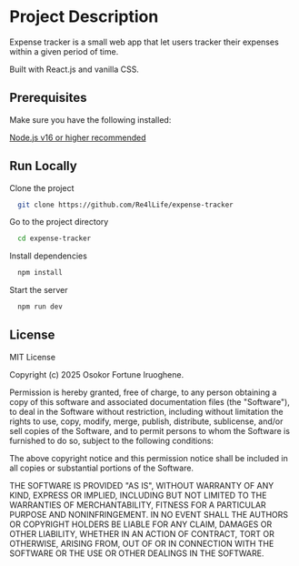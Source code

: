 
# Project Description
Expense tracker is a small web app that let users tracker their expenses within a given period of time.

Built with React.js and vanilla CSS.

## Prerequisites
Make sure you have the following installed:

[Node.js v16 or higher recommended](https://nodejs.org/)
## Run Locally

Clone the project

```bash
  git clone https://github.com/Re4lLife/expense-tracker
```

Go to the project directory

```bash
  cd expense-tracker 
```

Install dependencies

```bash
  npm install
```

Start the server

```bash
  npm run dev
```


## License

MIT License

Copyright (c) 2025 Osokor Fortune Iruoghene.

Permission is hereby granted, free of charge, to any person obtaining a copy
of this software and associated documentation files (the "Software"), to deal
in the Software without restriction, including without limitation the rights
to use, copy, modify, merge, publish, distribute, sublicense, and/or sell
copies of the Software, and to permit persons to whom the Software is
furnished to do so, subject to the following conditions:

The above copyright notice and this permission notice shall be included in all
copies or substantial portions of the Software.

THE SOFTWARE IS PROVIDED "AS IS", WITHOUT WARRANTY OF ANY KIND, EXPRESS OR
IMPLIED, INCLUDING BUT NOT LIMITED TO THE WARRANTIES OF MERCHANTABILITY,
FITNESS FOR A PARTICULAR PURPOSE AND NONINFRINGEMENT. IN NO EVENT SHALL THE
AUTHORS OR COPYRIGHT HOLDERS BE LIABLE FOR ANY CLAIM, DAMAGES OR OTHER
LIABILITY, WHETHER IN AN ACTION OF CONTRACT, TORT OR OTHERWISE, ARISING FROM,
OUT OF OR IN CONNECTION WITH THE SOFTWARE OR THE USE OR OTHER DEALINGS IN THE
SOFTWARE.


